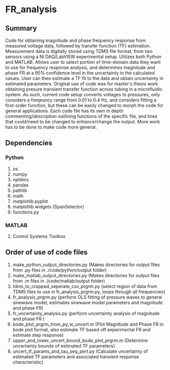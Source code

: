 # FR_analysis
## Summary
Code for obtaining magnitude and phase frequency response from measured voltage data, followed by transfer function (TF) estimation. Measurement data is digitally stored using TDMS file format, from two sensors using a NI DAQ/LabVIEW experimental setup. Utilizes both Python and MATLAB. Allows user to select portion of time-domain data they want to use for frequency response analysis, and determines magnitude and phase FR at a 95% confidence level in the uncertainty in the calculated values. User can then estimate a TF fit to the data and obtain uncertainty in estimated parameters. Original use of code was for master's thesis work obtaining presure transient transfer function across tubing in a microfluidic system. As such, current code setup converts voltages to pressures, only considers a freqeuncy range from 0.01 to 0.4 Hz, and considers fitting a first-order function, but these can be easily changed to morph the code for general applications. Each code file has its own in depth commenting/description outlining functions of the specific file, and lines that could/need to be changed to enhance/change the output. More work has to be done to make code more general.

## Dependencies
### Python
1. os
2. numpy
3. nptdms
4. pandas
5. pathlib
6. math
7. matplotlib.pyplot
8. matplotlib.widgets (SpanSelector)
9. functions.py

### MATLAB
1. Control Systems Toolbox

## Order of use of code files
1. make_python_output_directories.py (Makes directories for output files from .py files in ./code/python/output folder)
2. make_matlab_output_directories.py (Makes directories for output files from .m files in ./code/matlab/output folder)
3. tdms_to_cropped_seperate_csv_prgrm.py (select region of data from TDMS files to use in fr_analysis_prgrm.py, loops through all frequencies)
4. fr_analysis_prgrm.py (perform OLS fitting of pressure waves to general sinewave model, estimates sinewave model parameters and magnitude and phase FR)
5. fr_uncertainty_analysis.py (perform uncertainty analysis of magnitude and phase FR )
6. bode_plot_prgrm_from_py_w_uncert.m (Plot Magnitude and Phase FR in bode plot format, also estimate TF based off experimental FR and estimate step response)
7. upper_and_lower_uncert_bound_bode_plot_prgrm.m (Determine uncertainty bounds of estimated TF parameters)
8. uncert_tf_params_and_tau_seq_pert.py (Calculate uncertainty of estimated TF parameters and associated transient response characteristic)


